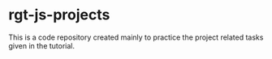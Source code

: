 # rgt-js-projects
This is a code repository created mainly to practice the project related tasks given in the tutorial.
